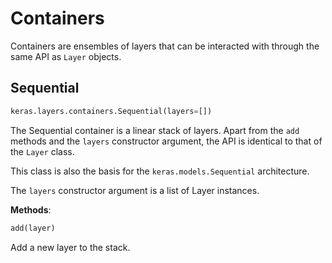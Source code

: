 # Containers

Containers are ensembles of layers that can be interacted with through the same API as `Layer` objects.

## Sequential

```python
keras.layers.containers.Sequential(layers=[])
```

The Sequential container is a linear stack of layers. Apart from the `add` methods and the `layers` constructor argument, the API is identical to that of the `Layer` class.

This class is also the basis for the `keras.models.Sequential` architecture.

The `layers` constructor argument is a list of Layer instances.

__Methods__:

```python
add(layer)
```

Add a new layer to the stack.